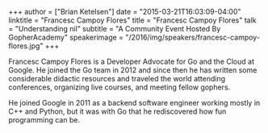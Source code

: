 +++
author = ["Brian Ketelsen"]
date = "2015-03-21T16:03:09-04:00"
linktitle = "Francesc Campoy Flores"
title = "Francesc Campoy Flores"
talk = "Understanding nil"
subtitle = "A Community Event Hosted By GopherAcademy"
speakerimage = "/2016/img/speakers/francesc-campoy-flores.jpg"
+++

Francesc Campoy Flores is a Developer Advocate for Go and the Cloud at Google. He joined the Go team in 2012 and since then he has written some considerable didactic resources and traveled the world attending conferences, organizing live courses, and meeting fellow gophers.

He joined Google in 2011 as a backend software engineer working mostly in C++ and Python, but it was with Go that he rediscovered how fun programming can be.
